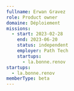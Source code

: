 ```yaml
---
fullname: Erwan Gravez
role: Product owner
domaine: Déploiement
missions:
  - start: 2023-02-28
    end: 2023-06-20
    status: independent
    employer: Path Tech
    startups:
      - la.bonne.renov
startups:
  - la.bonne.renov
memberType: beta
---
```

